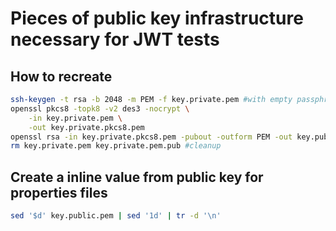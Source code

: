 # Pieces of public key infrastructure necessary for JWT tests


## How to recreate
```bash
ssh-keygen -t rsa -b 2048 -m PEM -f key.private.pem #with empty passphrase!
openssl pkcs8 -topk8 -v2 des3 -nocrypt \
    -in key.private.pem \
    -out key.private.pkcs8.pem
openssl rsa -in key.private.pkcs8.pem -pubout -outform PEM -out key.public.pem
rm key.private.pem key.private.pem.pub #cleanup
```

## Create a inline value from public key for properties files

```bash
sed '$d' key.public.pem | sed '1d' | tr -d '\n'
```